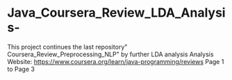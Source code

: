 # Java_Coursera_Review_LDA_Analysis-
This project continues the last repository" Coursera_Review_Preprocessing_NLP" by further LDA analysis Analysis Website: https://www.coursera.org/learn/java-programming/reviews Page 1 to Page 3
